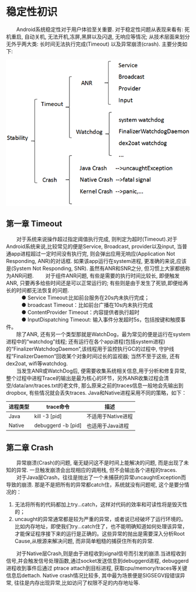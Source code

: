 # 稳定性初识
&emsp;&emsp;Android系统稳定性对于用户体验至关重要. 对于稳定性问题从表现来看有: 死机重启, 自动关机, 无法开机,冻屏,黑屏以及闪退, 无响应等情况; 从技术层面来划分无外乎两大类: 长时间无法执行完成(Timeout) 以及异常崩溃(crash). 主要分类如下:

![](./imgs/flyme重启与分析_01.png)

## 第一章 Timeout 
&emsp;&emsp;对于系统来说操作超过指定阈值执行完成, 则判定为超时(Timeout).对于Android系统来说,比较常见的便是Service, Broadcast, provider以及input, 当普通app进程超过一定时间没有执行完, 则会弹出应用无响应(Application Not Responding, ANR)的对话框. 如果该app运行在system进程, 更准确的来说,应该是(System Not Responding, SNR). 虽然有ANR和SNR之分, 但习惯上大家都统称为ANR问题.
&emsp;&emsp;对于组件ANR问题, 有些是需要的执行时间比较长, 即便触发ANR, 只要再多给些时间还是可以正常运行的; 有些则是由于发生了死锁,即便给再长的时间都无法恢复的问题.
<br>&emsp;&emsp;&emsp;● Service Timeout:比如前台服务在20s内未执行完成；
<br>&emsp;&emsp;&emsp;● broadcast Timeout：比如前台广播在10s内未执行完成
<br>&emsp;&emsp;&emsp;● ContentProvider Timeout：内容提供者执行超时
<br>&emsp;&emsp;&emsp;● InputDispatching Timeout: 输入事件分发超时5s，包括按键和触摸事件。
<br>&emsp;&emsp;除了ANR, 还有另一个类型那就是WatchDog，最为常见的便是运行在system进程中的“watchdog”线程; 还有运行在各个app进程(包括system进程)的“FinalizerWatchdogDaemon”,该线程用于监控执行GC的过程中, 守护线程”FinalizerDaemon”回收某个对象时间过长的监视器; 当然不至于这些, 还有dex2oat, wifi等watchdog.
<br>&emsp;&emsp;当发生ANR或WatchDog后, 便需要收集系统相关信息,用于分析和修复异常, 整个过程中进程Trace的输出是最为核心的环节，另外ANR收集过程会清空/data/anr/traces.txt的老文件, 那么原来之前的traces信息一般地会先输出到dropbox, 有些情况就会丢失traces. Java和Native进程采用不同的策略，如下：

进程类型 | trace命令 | 描述
----|------|----
Java | kill -3 [pid]  | 不适用于Native进程 
Native | debuggerd -b [pid]  | 也适用于Java进程

## 第二章 Crash
&emsp;&emsp;异常崩溃(Crash)的问题, 毫无疑问这不是时间上能解决的问题, 而是出现了未知的异常. 一旦触发崩溃会出现相应的调用栈, 但不会输出各个进程的traces.
<br>&emsp;&emsp;对于Java层Crash，往往是抛出了一个未捕获的异常uncaughtException而导致的崩溃. 那是不是把所有的异常都catch住，系统就没有问题呢, 这个是要分情况的：

1. 无法将所有的代码都加上try…catch，这样对代码的效率和可读性将是毁灭性的；
2. uncaught的异常通常都是较为严重的异常，或者说已经破坏了运行环境的。比如内存地址，即使我们try…catch住了，也不能明确知道如何处理该异常，才能保证程序接下来的运行是正确的。这些异常的抛出是需要深入分析Root Cause,从根源来解决问题, 而非简单粗糙的捕获住所有的异常.

&emsp;&emsp;对于Native层Crash,则是由于进程收到signal信号而引发的崩溃.当进程收到信号,并会触发信号处理函数,通过socket发送信息到debuggerd进程, debuggerd进程收到事件后通过 ptrace attach到目标进程, 获取cpu/memory/traces等关键信息后dettach. Native crash情况比较多, 其中最为场景便是SIGSEGV段错误异常, 往往是内存出现异常,比如访问了权限不足的内存地址等.
